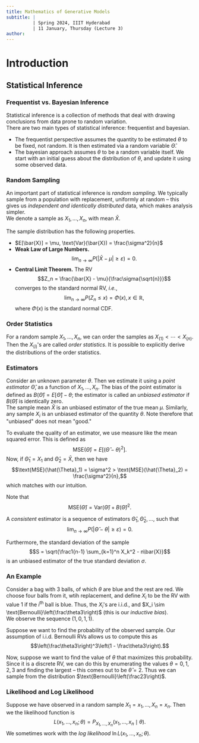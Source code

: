 ```yaml
---
title: Mathematics of Generative Models
subtitle: |
          | Spring 2024, IIIT Hyderabad
          | 11 January, Thursday (Lecture 3)
author:
---
```


# Introduction
## Statistical Inference
### Frequentist vs. Bayesian Inference
Statistical inference is a collection of methods that deal with drawing conclusions from data prone to random variation.  
There are two main types of statistical inference: frequentist and bayesian.

* The frequentist perspective assumes the quantity to be estimated $\theta$ to be fixed, not random. It is then estimated via a random variable $\hat{\Theta}$.
* The bayesian approach assumes $\theta$ to be a random variable itself. We start with an initial guess about the distribution of $\theta$, and update it using some observed data.

### Random Sampling
An important part of statistical inference is *random sampling*. We typically sample from a population with replacement, uniformly at random – this gives us *independent and identically distributed* data, which makes analysis simpler.  
We denote a sample as $X_1, \dots, X_n$, with mean $\bar{X}$.

The sample distribution has the following properties.

* $E[\bar{X}] = \mu, \text{Var}(\bar{X}) = \frac{\sigma^2}{n}$
* **Weak Law of Large Numbers.**
$$\lim_{n \to \infty} P\left(|\bar{X} - \mu| \geq \varepsilon \right) = 0.$$
* **Central Limit Theorem.** The RV
$$Z_n = \frac{\bar{X} - \mu}{\frac\sigma{\sqrt{n}}}$$
converges to the standard normal RV, *i.e.*,
$$\lim_{n \to \infty} P(Z_n \leq x) = \Phi(x), x \in \mathbb{R},$$
where $\Phi(x)$ is the standard normal CDF.

### Order Statistics
For a random sample $X_1, \dots, X_n$, we can order the samples as $X_{(1)} < \cdots < X_{(n)}$. Then the $X_{(i)}$'s are called *order statistics*. It is possible to explicitly derive the distributions of the order statistics.

### Estimators
Consider an unknown parameter $\theta$. Then we estimate it using a *point estimator* $\hat{\Theta}$, as a function of $X_1, \dots, X_n$. The bias of the point estimator is defined as $B(\hat{\Theta}) = E[\hat{\Theta}] - \theta$; the estimator is called an *unbiased estimator* if $B(\hat{\Theta})$ is identically zero.  
The sample mean $\hat{X}$ is an unbiased estimator of the true mean $\mu$. Similarly, any sample $X_i$ is an unbiased estimator of the quantity $\theta$. Note therefore that "unbiased" does not mean "good."

To evaluate the quality of an estimator, we use measure like the mean squared error. This is defined as
$$\text{MSE}(\hat{\Theta}) = E\left[(\hat{\Theta} - \theta)^2\right].$$
Now, if $\hat{\Theta}_1 = X_1$ and $\hat{\Theta}_2 = \bar{X}$, then we have
$$\text{MSE}(\hat{\Theta}_1) = \sigma^2 > \text{MSE}(\hat{\Theta}_2) = \frac{\sigma^2}{n},$$
which matches with our intuition.

Note that
$$\text{MSE}(\hat{\Theta}) = \text{Var}(\hat{\Theta}) + B(\hat{\Theta})^2.$$

A *consistent* estimator is a sequence of estimators $\hat{\Theta}_1, \hat{\Theta}_2, \dots$, such that
$$\lim_{n \to \infty} P(|\hat{\Theta} - \theta| \geq \varepsilon) = 0.$$

Furthermore, the standard deviation of the sample
$$S = \sqrt{\frac1{n-1} \sum_{k=1}^n X_k^2 - n\bar{X}}$$
is an unbiased estimator of the true standard deviation $\sigma$.

### An Example
Consider a bag with 3 balls, of which $\theta$ are blue and the rest are red. We choose four balls from it, wtih replacement, and define $X_i$ to be the RV with value 1 if the $i^\text{th}$ ball is blue. Thus, the $X_i$'s are i.i.d., and $X_i \sim \text{Bernoulli}\left(\frac\theta3\right)$ (this is our *inductive bias*).  
We observe the sequence $(1, 0, 1, 1)$.

Suppose we want to find the probability of the observed sample. Our assumption of i.i.d. Bernoulli RVs allows us to compute this as
$$\left(\frac\theta3\right)^3\left(1 - \frac\theta3\right).$$

Now, suppose we want to find the value of $\theta$ that maximizes this probability. Since it is a discrete RV, we can do this by enumerating the values $\theta = 0, 1, 2, 3$ and finding the largest – this comes out to be $\hat{\theta} = 2$. Thus we can sample from the distribution $\text{Bernoulli}\left(\frac23\right)$.

### Likelihood and Log Likelihood
Suppose we have observed in a random sample $X_1 = x_1, \dots, X_n = x_n$. Then we the likelihood function is
$$L(x_1, \dots, x_n; \theta) = P_{X_1, \dots, X_n}(x_1, \dots, x_n \mid \theta).$$
We sometimes work with the *log likelihood* $\ln L(x_1, \dots, x_n; \theta)$.